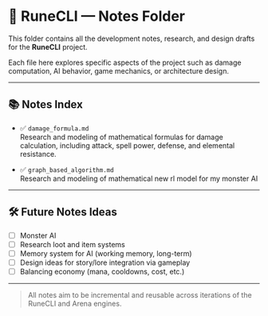 # 🧠 RuneCLI — Notes Folder

This folder contains all the development notes, research, and design drafts for the **RuneCLI** project.

Each file here explores specific aspects of the project such as damage computation, AI behavior, game mechanics, or architecture design.

---

## 📚 Notes Index

- ✅ `damage_formula.md`  
  Research and modeling of mathematical formulas for damage calculation, including attack, spell power, defense, and elemental resistance.

- ✅ `graph_based_algorithm.md`  
  Research and modeling of mathematical new rl model for my monster AI



  
---

## 🛠 Future Notes Ideas

- [ ] Monster AI
- [ ] Research loot and item systems  
- [ ] Memory system for AI (working memory, long-term)  
- [ ] Design ideas for story/lore integration via gameplay  
- [ ] Balancing economy (mana, cooldowns, cost, etc.)

---

> All notes aim to be incremental and reusable across iterations of the RuneCLI and Arena engines.
